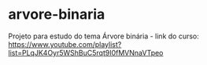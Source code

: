 # arvore-binaria

Projeto para estudo do tema Árvore binária - link do curso: https://www.youtube.com/playlist?list=PLqJK4Oyr5WShBuC5rqt9I0fMVNnaVTpeo

